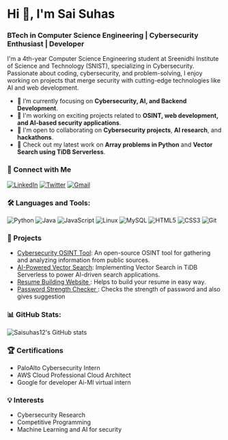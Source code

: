 # Hi 👋, I'm Sai Suhas

### BTech in Computer Science Engineering | Cybersecurity Enthusiast | Developer

I'm a 4th-year Computer Science Engineering student at Sreenidhi Institute of Science and Technology (SNIST), specializing in Cybersecurity. Passionate about coding, cybersecurity, and problem-solving, I enjoy working on projects that merge security with cutting-edge technologies like AI and web development.

- 🌱 I’m currently focusing on **Cybersecurity, AI, and Backend Development**.
- 🔭 I'm working on exciting projects related to **OSINT, web development, and AI-based security applications**.
- 👯 I'm open to collaborating on **Cybersecurity projects**, **AI research**, and **hackathons**.
- 📝 Check out my latest work on **Array problems in Python** and **Vector Search using TiDB Serverless**.

### 🔗 Connect with Me
[![LinkedIn](https://img.shields.io/badge/-LinkedIn-%230077B5?style=for-the-badge&logo=linkedin&logoColor=white)](https://linkedin.com/in/saisuhas1212)
[![Twitter](https://img.shields.io/badge/-Twitter-1DA1F2?style=for-the-badge&logo=twitter&logoColor=white)](https://twitter.com/suha94100971)
[![Gmail](https://img.shields.io/badge/Gmail-D14836?style=for-the-badge&logo=gmail&logoColor=white)](mailto:saisuhas1212@gmail.com)

### 🛠️ Languages and Tools:
![Python](https://img.shields.io/badge/-Python-3776AB?style=for-the-badge&logo=python&logoColor=white)
![Java](https://img.shields.io/badge/-Java-007396?style=for-the-badge&logo=java&logoColor=white)
![JavaScript](https://img.shields.io/badge/-JavaScript-F7DF1E?style=for-the-badge&logo=javascript&logoColor=black)
![Linux](https://img.shields.io/badge/-Linux-FCC624?style=for-the-badge&logo=linux&logoColor=black)
![MySQL](https://img.shields.io/badge/-MySQL-4479A1?style=for-the-badge&logo=mysql&logoColor=white)
![HTML5](https://img.shields.io/badge/-HTML5-E34F26?style=for-the-badge&logo=html5&logoColor=white)
![CSS3](https://img.shields.io/badge/-CSS3-1572B6?style=for-the-badge&logo=css3&logoColor=white)
![Git](https://img.shields.io/badge/-Git-F05032?style=for-the-badge&logo=git&logoColor=white)

### 🚀 Projects
- [Cybersecurity OSINT Tool](https://github.com/Saisuhas12/Cyber_security_OSINT_tool): An open-source OSINT tool for gathering and analyzing information from public sources.
- [AI-Powered Vector Search](https://github.com/Saisuhas12/vector-search-ai): Implementing Vector Search in TiDB Serverless to power AI-driven search applications.
- [Resume Building Website ](https://saisuhas12.github.io/resume_builder/): Helps to build your resume in easy way.
- [Password Strength Checker ](https://saisuhas12.github.io/pass_checker/): Checks the strength of password and also gives suggestion

### 📊 GitHub Stats:
![Saisuhas12's GitHub stats](https://github-readme-stats.vercel.app/api?username=Saisuhas12&show_icons=true&theme=dark)

### 🏆 Certifications
- PaloAlto Cybersecurity Intern
- AWS Cloud Professional Cloud Architect
- Google for developer Ai-Ml virtual intern

### 💡 Interests
- Cybersecurity Research
- Competitive Programming
- Machine Learning and AI for security

